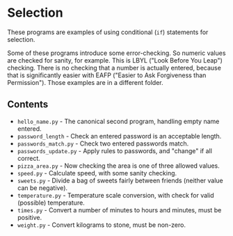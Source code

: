 # Selection

These programs are examples of using conditional (`if`) statements for selection.

Some of these programs introduce some error-checking. So numeric values are checked
for sanity, for example. This is LBYL ("Look Before You Leap") checking. There is no checking that
a number is actually entered, because that is significantly easier with EAFP ("Easier to Ask Forgiveness
than Permission"). Those examples are in a different folder.

## Contents

- `hello_name.py` - The canonical second program, handling empty name entered.
- `password_length` - Check an entered password is an acceptable length.
- `passwords_match.py` - Check two entered passwords match.
- `passwords_update.py` - Apply rules to passwords, and "change" if all correct.
- `pizza_area.py` - Now checking the area is one of three allowed values.
- `speed.py` - Calculate speed, with some sanity checking.
- `sweets.py` - Divide a bag of sweets fairly between friends (neither value can be negative).
- `temperature.py` - Temperature scale conversion, with check for valid (possible) temperature.
- `times.py` - Convert a number of minutes to hours and minutes, must be positive.
- `weight.py` - Convert kilograms to stone, must be non-zero.
